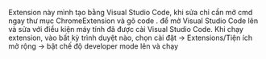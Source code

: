 Extension này mình tạo bằng Visual Studio Code, khi sửa chỉ cần mở cmd ngay thư mục ChromeExtension và gõ code . để mở Visual Studio Code lên và sửa với điều kiện máy tính đã được cài Visual Studio Code. Khi chạy extension, vào bất kỳ trình duyệt nào, chọn cài đặt -> Extensions/Tiện ích mở rộng -> bật chế độ developer mode lên và chạy
